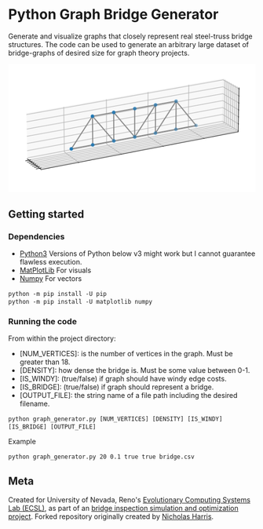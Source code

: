 # Python Graph Bridge Generator

Generate and visualize graphs that closely represent real steel-truss bridge structures. 
The code can be used to generate an arbitrary large dataset of bridge-graphs of desired size for graph theory projects.

![alt text](img/4-seg-pratt.PNG)

## Getting started

### Dependencies

* [Python3](https://www.python.org/downloads/) Versions of Python below v3 might work but I cannot guarantee flawless execution.
* [MatPlotLib](https://matplotlib.org/stable/users/installing.html) For visuals
* [Numpy](https://numpy.org/install/) For vectors
```
python -m pip install -U pip
python -m pip install -U matplotlib numpy
```

### Running the code

From within the project directory:
- [NUM_VERTICES]: is the number of vertices in the graph. Must be greater than 18.
- [DENSITY]: how dense the bridge is. Must be some value between 0-1.
- [IS_WINDY]: (true/false) if graph should have windy edge costs.
- [IS_BRIDGE]: (true/false) if graph should represent a bridge.
- [OUTPUT_FILE]: the string name of a file path including the desired filename.

```
python graph_generator.py [NUM_VERTICES] [DENSITY] [IS_WINDY] [IS_BRIDGE] [OUTPUT_FILE]
```

Example
```
python graph_generator.py 20 0.1 true true bridge.csv
```


## Meta

Created for University of Nevada, Reno's [Evolutionary Computing Systems Lab (ECSL)](https://ecsl.cse.unr.edu/), as part of an [bridge inspection simulation and optimization project](https://ecsl.cse.unr.edu/projects/bridge_inspection/index.html). 
Forked repository originally created by [Nicholas Harris](https://github.com/nicholasharris/Graph-and-Bridge-Generator).
